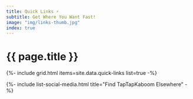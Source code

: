 ```yaml
---
title: Quick Links ⚡️
subtitle: Get Where You Want Fast!
image: "img/links-thumb.jpg"
index: true
---
```

# {{ page.title }}

{%- include grid.html items=site.data.quick-links list=true -%}

{%- include list-social-media.html title="Find TapTapKaboom Elsewhere" -%}